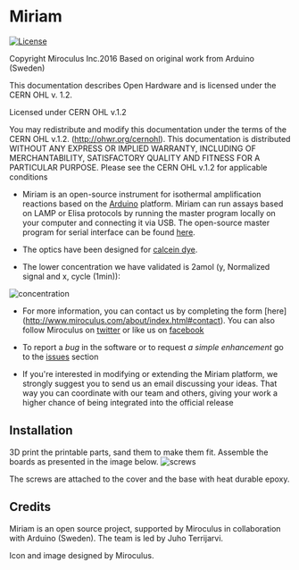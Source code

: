 Miriam
========

[![License](https://i.creativecommons.org/l/by-sa/3.0/80x15.png?style=flat-square)](http://creativecommons.org/licenses/by-sa/3.0/)

Copyright Miroculus Inc.2016
Based on original work from Arduino (Sweden)
 
This documentation describes Open Hardware and is licensed under the
CERN OHL v. 1.2.

Licensed under CERN OHL v.1.2
 
You may redistribute and modify this documentation under the terms of the
CERN OHL v.1.2. (http://ohwr.org/cernohl). This documentation is distributed
WITHOUT ANY EXPRESS OR IMPLIED WARRANTY, INCLUDING OF
MERCHANTABILITY, SATISFACTORY QUALITY AND FITNESS FOR A
PARTICULAR PURPOSE. Please see the CERN OHL v.1.2 for applicable
conditions


* Miriam is an open-source instrument for isothermal amplification reactions based on the [Arduino](http://www.arduino.cc/) platform. Miriam can run assays based on LAMP or Elisa protocols by running the master program locally on your computer and connecting it via USB.
The open-source master program for serial interface can be found [here](http://www.github.com/miroculus/Miriam/). 

* The optics have been designed for [calcein dye](http://loopamp.eiken.co.jp/e/products/fluore/index.html). 

* The lower concentration we have validated is 2amol (y, Normalized signal and x, cycle (1min)):

![concentration](http://www.miroculus.com/static/img/2amol.png)

* For more information, you can contact us by completing the form [here] (http://www.miroculus.com/about/index.html#contact). You can also follow Miroculus on [twitter](https://twitter.com/miroculus) or like us on [facebook](https://www.facebook.com/miroculus)

* To report a *bug* in the software or to request *a simple enhancement* go to the [issues](http://github.com/miroculus/Miriam/issues) section

* If you're interested in modifying or extending the Miriam platform, we strongly suggest you to send us an email discussing your ideas. That way you can coordinate with our team and others, giving your work a higher chance of being integrated into the official release

Installation
------------
3D print the printable parts, sand them to make them fit. Assemble the boards as presented in the image below.
![screws](http://www.miroculus.com/static/img/screws.png)

The screws are attached to the cover and the base with heat durable epoxy.

Credits
--------
Miriam is an open source project, supported by Miroculus in collaboration with Arduino (Sweden). The team is led by Juho Terrijarvi.

Icon and image designed by Miroculus.






